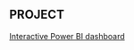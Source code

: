 ## PROJECT

[Interactive Power BI dashboard](https://app.powerbi.com/reportEmbed?reportId=85fe7c0b-b61b-4ebd-9410-5400ffa88821&autoAuth=true&ctid=47631a5f-0db0-4145-95c5-e2029cae081c)
